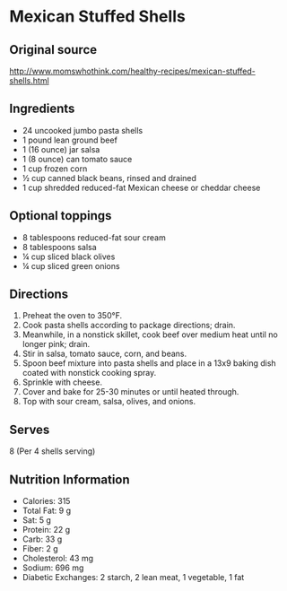 # Mexican Stuffed Shells

## Original source
http://www.momswhothink.com/healthy-recipes/mexican-stuffed-shells.html

## Ingredients
-  24 uncooked jumbo pasta shells
-  1 pound lean ground beef
-  1 (16 ounce) jar salsa
-  1 (8 ounce) can tomato sauce
-  1 cup frozen corn
-  ½ cup canned black beans, rinsed and drained
-  1 cup shredded reduced-fat Mexican cheese or cheddar cheese

## Optional toppings
-  8 tablespoons reduced-fat sour cream
-  8 tablespoons salsa
-  ¼ cup sliced black olives
-  ¼ cup sliced green onions

## Directions
1.  Preheat the oven to 350°F.
1.  Cook pasta shells according to package directions; drain.
1.  Meanwhile, in a nonstick skillet, cook beef over medium heat until no longer pink; drain.
1.  Stir in salsa, tomato sauce, corn, and beans.
1.  Spoon beef mixture into pasta shells and place in a 13x9 baking dish coated with nonstick cooking spray.
1.  Sprinkle with cheese.
1.  Cover and bake for 25-30 minutes or until heated through.
1.  Top with sour cream, salsa, olives, and onions.

## Serves
8 (Per 4 shells serving)

## Nutrition Information
-  Calories: 315
-  Total Fat: 9 g
-  Sat: 5 g
-  Protein: 22 g
-  Carb: 33 g
-  Fiber: 2 g
-  Cholesterol: 43 mg
-  Sodium: 696 mg
-  Diabetic Exchanges: 2 starch, 2 lean meat, 1 vegetable, 1 fat
